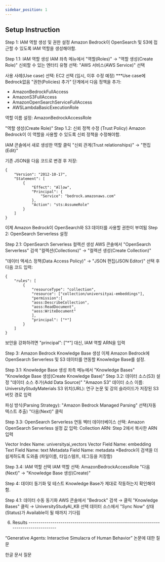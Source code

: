```yaml
---
sidebar_position: 1
---
```


## Setup Instruction 

Step 1: IAM 역할 생성 및 권한 설정
Amazon Bedrock이 OpenSearch 및 S3에 접근할 수 있도록 IAM 역할을 생성해야함.

Step 1.1: IAM 역할 생성
IAM 좌측 메뉴에서 "역할(Roles)" → "역할 생성(Create Role)"
신뢰할 수 있는 엔터티 유형 선택:
"AWS 서비스(AWS Service)" 선택

사용 사례(Use case) 선택:
EC2 선택 (임시, 이후 수정 예정) 
***Use case에 Bedrock없음
"권한(Policies) 추가" 단계에서 다음 정책을 추가:

* AmazonBedrockFullAccess
* AmazonS3FullAccess
* AmazonOpenSearchServiceFullAccess
* AWSLambdaBasicExecutionRole

역할 이름 설정: AmazonBedrockAccessRole

"역할 생성(Create Role)"
Step 1.2: 신뢰 정책 수정 (Trust Policy)
Amazon Bedrock이 이 역할을 사용할 수 있도록 신뢰 정책을 수정해야함.

IAM 콘솔에서 새로 생성한 역할 클릭
"신뢰 관계(Trust relationships)" → "편집(Edit)"

기존 JSON을 다음 코드로 변경 후 저장:
```
{
    "Version": "2012-10-17",
    "Statement": [
        {
            "Effect": "Allow",
            "Principal": {
                "Service": "bedrock.amazonaws.com"
            },
            "Action": "sts:AssumeRole"
        }
    ]
}
```
이제 Amazon Bedrock이 OpenSearch와 S3 데이터를 사용할 권한이 부여됨
Step 2: OpenSearch Serverless 설정

Step 2.1: OpenSearch Serverless 컬렉션 생성
AWS 콘솔에서 "OpenSearch Serverless" 검색 
"컬렉션(Collections)" → "컬렉션 생성(Create Collection)" 

"데이터 액세스 정책(Data Access Policy)" → "JSON 편집(JSON Editor)" 선택 후 다음 코드 입력:
```
{
    "rules": [
        {
            "resourceType": "collection",
            "resource": ["collection/universityai-embeddings"],
            "permission":[
            "aoss:DescribeCollection",
            "aoss:ReadDocument",
            "aoss:WriteDocument"
            ],
            "principal": ["*"]
        }
    ]
}
```
보안을 강화하려면 "principal": ["*"] 대신, IAM 역할 ARN을 입력


Step 3: Amazon Bedrock Knowledge Base 생성
이제 Amazon Bedrock에 OpenSearch Serverless 및 S3 데이터를 연동할 Knowledge Base를 설정.

Step 3.1: Knowledge Base 생성
좌측 메뉴에서 "Knowledge Bases" 
"Knowledge Base 생성(Create Knowledge Base)"
Step 3.2: 데이터 소스(S3) 설정
"데이터 소스 추가(Add Data Source)"
"Amazon S3"
데이터 소스 이름: UniversityStudyMaterials
S3 위치(URL): 연구 논문 및 강의 슬라이드가 저장된 S3 버킷 경로 입력

파싱 방식(Parsing Strategy): "Amazon Bedrock Managed Parsing" 선택(자동 텍스트 추출)
"다음(Next)" 클릭

Step 3.3: OpenSearch Serverless 연동
벡터 데이터베이스 선택: Amazon OpenSearch Serverless
설정 값 입력:
Collection ARN: Step 2에서 복사한 ARN 입력

Vector Index Name: universityai_vectors
Vector Field Name: embedding
Text Field Name: text
Metadata Field Name: metadata 
*Bedrock이 검색을 더 쉽게하도록 도와줌 (파일이름, 타임스템프, 테그등을 저장함)

Step 3.4: IAM 역할 선택
IAM 역할 선택: AmazonBedrockAccessRole
"다음(Next)" → "Knowledge Base 생성(Create)"


Step 4: 데이터 동기화 및 테스트
Knowledge Base가 제대로 작동하는지 확인해야 함.

Step 4.1: 데이터 수동 동기화
AWS 콘솔에서 "Bedrock" 검색 → 클릭
"Knowledge Bases" 클릭 → UniversityStudyAI_KB 선택
데이터 소스에서 "Sync Now" 
상태(Status)가 Available이 될 때까지 기다림


6. Results ----------------------------------------------------------------------------------------

“Generative Agents: Interactive Simulacra of Human Behavior” 논문에 대한 질문

한글 문서 질문

